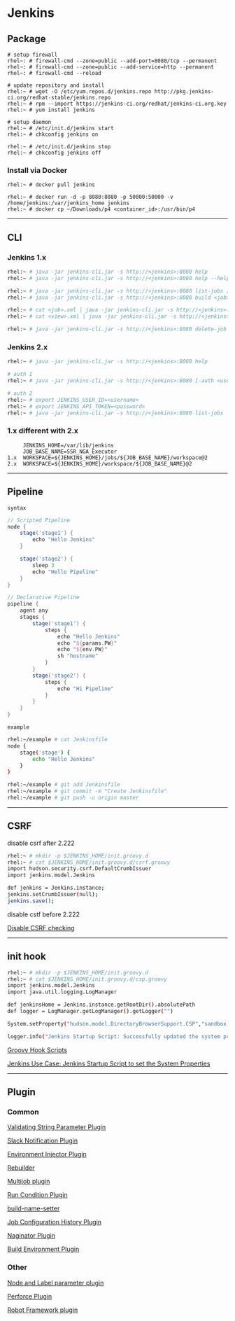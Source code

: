# Jenkins


## Package

```
# setup firewall
rhel~: # firewall-cmd --zone=public --add-port=8080/tcp --permanent
rhel~: # firewall-cmd --zone=public --add-service=http --permanent
rhel~: # firewall-cmd --reload

# update repository and install
rhel:~ # wget -O /etc/yum.repos.d/jenkins.repo http://pkg.jenkins-ci.org/redhat-stable/jenkins.repo
rhel:~ # rpm --import https://jenkins-ci.org/redhat/jenkins-ci.org.key
rhel:~ # yum install jenkins

# setup daemon
rhel:~ # /etc/init.d/jenkins start
rhel:~ # chkconfig jenkins on

rhel:~ # /etc/init.d/jenkins stop
rhel:~ # chkconfig jenkins off
```


### Install via Docker

```
rhel:~ # docker pull jenkins

rhel:~ # docker run -d -p 8080:8080 -p 50000:50000 -v /home/jenkins:/var/jenkins_home jenkins
rhel:~ # docker cp ~/Downloads/p4 <container_id>:/usr/bin/p4
```

----


## CLI


### Jenkins 1.x

```bash
rhel:~ # java -jar jenkins-cli.jar -s http://<jenkins>:8080 help
rhel:~ # java -jar jenkins-cli.jar -s http://<jenkins>:8080 help --help

rhel:~ # java -jar jenkins-cli.jar -s http://<jenkins>:8080 list-jobs [--username <username> --password <password>]
rhel:~ # java -jar jenkins-cli.jar -s http://<jenkins>:8080 build <job> [--username <username> --password <password>] [-p <key>=<val>]

rhel:~ # cat <job>.xml | java -jar jenkins-cli.jar -s http://<jenkins>:8080 create-job <job> [--username <username> --password <password>]
rhel:~ # cat <view>.xml | java -jar jenkins-cli.jar -s http://<jenkins>:8080 create-view [--username <username> --password <password>]

rhel:~ # java -jar jenkins-cli.jar -s http://<jenkins>:8080 delete-job <job> [--username <username> --password <password>]
```


### Jenkins 2.x

```bash
rhel:~ # java -jar jenkins-cli.jar -s http://<jenkins>:8080 help

# auth 1
rhel:~ # java -jar jenkins-cli.jar -s http://<jenkins>:8080 [-auth <username>:<password>] list-jobs

# auth 2
rhel:~ # export JENKINS_USER_ID=<username>
rhel:~ # export JENKINS_API_TOKEN=<password>
rhel:~ # java -jar jenkins-cli.jar -s http://<jenkins>:8080 list-jobs
```


### 1.x different with 2.x

```
     JENKINS_HOME=/var/lib/jenkins
     JOB_BASE_NAME=SSR_NGA_Executor
1.x  WORKSPACE=${JENKINS_HOME}/jobs/${JOB_BASE_NAME}/workspace@2
2.x  WORKSPACE=${JENKINS_HOME}/workspace/${JOB_BASE_NAME}@2
```


----


## Pipeline

`syntax`

```groovy
// Scripted Pipeline
node {
    stage('stage1') {
        echo "Hello Jenkins"
    }

    stage('stage2') {
        sleep 3
        echo "Hello Pipeline"
    }
}

// Declarative Pipeline
pipeline {
    agent any
    stages {
        stage('stage1') {
            steps {
                echo "Hello Jenkins"
                echo "${params.PW}"
                echo "${env.PW}"
                sh "hostname"
            }
        }
        stage('stage2') {
            steps {
                echo "Hi Pipeline"
            }
        }
    }
}
```

`example`

```bash
rhel:~/example # cat Jenkinsfile
node {
    stage('stage') {
        echo "Hello Jenkins"
    }
}

rhel:~/example # git add Jenkinsfile
rhel:~/example # git commit -m "Create Jenkinsfile"
rhel:~/example # git push -u origin master
```


---

## CSRF

disable csrf after 2.222

```bash
rhel:~ # mkdir -p $JENKINS_HOME/init.groovy.d
rhel:~ # cat $JENKINS_HOME/init.groovy.d/csrf.groovy 
import hudson.security.csrf.DefaultCrumbIssuer
import jenkins.model.Jenkins

def jenkins = Jenkins.instance;
jenkins.setCrumbIssuer(null); 
jenkins.save();
```

disable cstf before 2.222

[Disable CSRF checking](https://www.jenkins.io/doc/book/managing/security/#disable-csrf-checking)

---


## init hook


```bash
rhel:~ # mkdir -p $JENKINS_HOME/init.groovy.d
rhel:~ # cat $JENKINS_HOME/init.groovy.d/csp.groovy
import jenkins.model.Jenkins
import java.util.logging.LogManager

def jenkinsHome = Jenkins.instance.getRootDir().absolutePath
def logger = LogManager.getLogManager().getLogger("")

System.setProperty("hudson.model.DirectoryBrowserSupport.CSP","sandbox allow-scripts; default-src 'none'; img-src 'self' data: ; style-src 'self' 'unsafe-inline' data: ; script-src 'self' 'unsafe-inline' 'unsafe-eval' ;")

logger.info("Jenkins Startup Script: Successfully updated the system properties value for hudson.model.DirectoryBrowserSupport.CSP . Script location : ${jenkinsHome}/init.groovy.d")
```

[Groovy Hook Scripts](https://www.jenkins.io/doc/book/managing/groovy-hook-scripts/)

[Jenkins Use Case: Jenkins Startup Script to set the System Properties](https://medium.com/the-devops-ship/jenkins-use-case-jenkins-startup-script-to-set-the-system-properties-2de8cd1cbe4d)


---

## Plugin

### Common

[Validating String Parameter Plugin](https://wiki.jenkins-ci.org/display/JENKINS/Validating+String+Parameter+Plugin)

[Slack Notification Plugin](https://wiki.jenkins-ci.org/display/JENKINS/Slack+Plugin)

[Environment Injector Plugin](https://wiki.jenkins-ci.org/display/JENKINS/EnvInject+Plugin)

[Rebuilder](https://wiki.jenkins-ci.org/display/JENKINS/Rebuild+Plugin)

[Multijob plugin](https://wiki.jenkins-ci.org/display/JENKINS/Multijob+Plugin)

[Run Condition Plugin](https://wiki.jenkins-ci.org/display/JENKINS/Run+Condition+Plugin)

[build-name-setter](https://wiki.jenkins-ci.org/display/JENKINS/Build+Name+Setter+Plugin)

[Job Configuration History Plugin](https://wiki.jenkins-ci.org/display/JENKINS/JobConfigHistory+Plugin)

[Naginator Plugin](https://wiki.jenkins-ci.org/display/JENKINS/Naginator+Plugin)

[Build Environment Plugin](https://wiki.jenkins-ci.org/display/JENKINS/Build+Environment+Plugin)

### Other

[Node and Label parameter plugin](https://wiki.jenkins-ci.org/display/JENKINS/NodeLabel+Parameter+Plugin)

[Perforce Plugin](https://wiki.jenkins-ci.org/display/JENKINS/Perforce+Plugin)

[Robot Framework plugin](https://wiki.jenkins-ci.org/display/JENKINS/Robot+Framework+Plugin)
